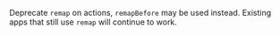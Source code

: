 Deprecate `remap` on actions, `remapBefore` may be used instead. Existing apps that still use
`remap` will continue to work.
